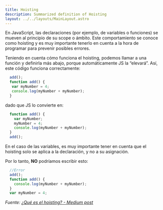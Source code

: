 ```yaml
---
title: Hoisting
description: Summarized definition of Hoisting
layout: ../../layouts/MainLayout.astro
---
```


En JavaScript, las declaraciones (por ejemplo, de variables o funciones) se mueven al principio de su scope o ámbito. Este comportamiento se conoce como hoisting y es muy importante tenerlo en cuenta a la hora de programar para prevenir posibles errores.

Teniendo en cuenta cómo funciona el hoisting, podemos llamar a una función y definirla más abajo, porque automáticamente JS la “elevará”. Así, este código funciona correctamente:

```js
  add();
  function add() {
   var myNumber = 4;
   console.log(myNumber + myNumber);
  }
```

dado que JS lo convierte en:

```js
  function add() {
    var myNumber;
    myNumber = 4;
    console.log(myNumber + myNumber);
  }
  add();
```

En el caso de las variables, es muy importante tener en cuenta que el hoisting solo se aplica a la declaración, y no a su asignación.

Por lo tanto, **NO** podríamos escribir esto:

```js
  //Error
  add();
  function add() {
    console.log(myNumber + myNumber);
  }
  var myNumber = 4;
```

_Fuente: [¿Qué es el hoisting? - Medium post](https://anamartinezaguilar.medium.com/qu%C3%A9-es-el-hoisting-327870f67b36)_